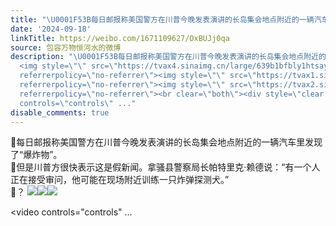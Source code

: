 ```yaml
---
title: "\U0001F53B每日邮报称美国警方在川普今晚发表演讲的长岛集会地点附近的一辆汽车里发现了“爆炸物”。\U0001F53B但是川普方很快表示这是假新闻。拿骚县警察局长帕特里克·赖德..."
date: '2024-09-18'
linkTitle: https://weibo.com/1671109627/OxBUJj0qa
source: 包容万物恒河水的微博
description: "\U0001F53B每日邮报称美国警方在川普今晚发表演讲的长岛集会地点附近的一辆汽车里发现了“爆炸物”。<br>\U0001F53B但是川普方很快表示这是假新闻。拿骚县警察局长帕特里克·赖德说：“有一个人正在接受审问，他可能在现场附近训练一只炸弹探测犬。”<br>\U0001F53B？
  <img style=\"\" src=\"https://tvax4.sinaimg.cn/large/639b1bfbly1htsaygw2nqj20iy0klag8.jpg\"
  referrerpolicy=\"no-referrer\"><img style=\"\" src=\"https://tvax1.sinaimg.cn/large/639b1bfbly1htsb6ibzu9j20zk0jujsg.jpg\"
  referrerpolicy=\"no-referrer\"><img style=\"\" src=\"https://tvax2.sinaimg.cn/large/639b1bfbly1htsb6g96y6j20k00k0dgg.jpg\"
  referrerpolicy=\"no-referrer\"><br clear=\"both\"><div style=\"clear: both\"></div><video
  controls=\"controls\" ..."
disable_comments: true
---
```

🔻每日邮报称美国警方在川普今晚发表演讲的长岛集会地点附近的一辆汽车里发现了“爆炸物”。<br>🔻但是川普方很快表示这是假新闻。拿骚县警察局长帕特里克·赖德说：“有一个人正在接受审问，他可能在现场附近训练一只炸弹探测犬。”<br>🔻？ <img style="" src="https://tvax4.sinaimg.cn/large/639b1bfbly1htsaygw2nqj20iy0klag8.jpg" referrerpolicy="no-referrer"><img style="" src="https://tvax1.sinaimg.cn/large/639b1bfbly1htsb6ibzu9j20zk0jujsg.jpg" referrerpolicy="no-referrer"><img style="" src="https://tvax2.sinaimg.cn/large/639b1bfbly1htsb6g96y6j20k00k0dgg.jpg" referrerpolicy="no-referrer"><br clear="both"><div style="clear: both"></div><video controls="controls" ...